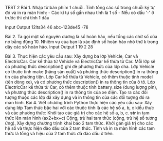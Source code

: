 TEST 2
Bài 1.
Nhập từ bàn phím 1 chuỗi. Tính tổng các số trong chuỗi ký tự đó và in ra màn hình:
	- Các kí tự số gần nhau tính là 1 số
	- Nếu có dấu '-' ở trước thì chỉ tính 1 dấu

Input
Output
12lts34
46
abc-123de45
-78

Bài 2. 
Ta gọi một số nguyên dương là số hoàn hảo, nếu tổng các chữ số của nó bằng đúng 10.
Nhiệm vụ của bạn là xác định số hoàn hảo nhỏ thứ k trong dãy các số hoàn hảo.
Input
Output
1
19
2
28

Bài 3.
Thực hiện các yêu cầu sau:
Xây dựng ba lớp Vehicle, Car và ElectricCar. Car kế thừa từ Vehicle và ElectricCar kế thừa từ Car. Mỗi lớp sẽ có phương thức description() ghi đè
phương thức của lớp cha.
Lớp Vehicle có thuộc tính make (hãng sản xuất) và phương thức description()
in ra thông tin của phương tiện.
Lớp Car kế thừa từ Vehicle, có thêm thuộc tính model (tên dòng xe), và có
phương thức description() in ra thông tin của ô tô.
Lớp ElectricCar kế thừa từ Car, có thêm thuộc tính battery_size (dung lượng
pin), và phương thức description() in ra thông tin của xe điện.
Tạo ra các đối tượng thuộc các lớp đã xây dựng và in thông tin của các đối
tượng đó ra màn hình.
Bài 4. 
Viết chương trình Python thực hiện các yêu cầu sau:
Xây dựng lớp Tam thức bậc hai với các thuộc tính là các hệ số a, b, c kiểu thực
và các phương thức:
Khởi tạo các giá trị cho các hệ số a, b, c.
__str__ in tam thức lên màn hình (ax2+bx+c)
Cộng, trừ hai tam thức (cộng, trừ hệ số tương ứng).
Xây dựng chương trình khai báo 2 tam thức. Khởi gán giá trị cho các hệ số và
thực hiện đảo dấu của 2 tam thức. Tính và in ra màn hình các tam thức là tổng và hiệu của 2 tam thức đã đảo dấu ở trên.
